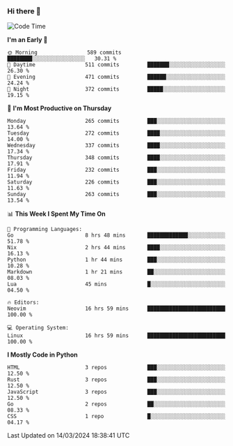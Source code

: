 ### Hi there 👋
<!--START_SECTION:waka-->
![Code Time](http://img.shields.io/badge/Code%20Time-293%20hrs%204%20mins-blue)

**I'm an Early 🐤** 

```text
🌞 Morning                589 commits         ████████░░░░░░░░░░░░░░░░░   30.31 % 
🌆 Daytime                511 commits         ███████░░░░░░░░░░░░░░░░░░   26.30 % 
🌃 Evening                471 commits         ██████░░░░░░░░░░░░░░░░░░░   24.24 % 
🌙 Night                  372 commits         █████░░░░░░░░░░░░░░░░░░░░   19.15 % 
```
📅 **I'm Most Productive on Thursday** 

```text
Monday                   265 commits         ███░░░░░░░░░░░░░░░░░░░░░░   13.64 % 
Tuesday                  272 commits         ████░░░░░░░░░░░░░░░░░░░░░   14.00 % 
Wednesday                337 commits         ████░░░░░░░░░░░░░░░░░░░░░   17.34 % 
Thursday                 348 commits         ████░░░░░░░░░░░░░░░░░░░░░   17.91 % 
Friday                   232 commits         ███░░░░░░░░░░░░░░░░░░░░░░   11.94 % 
Saturday                 226 commits         ███░░░░░░░░░░░░░░░░░░░░░░   11.63 % 
Sunday                   263 commits         ███░░░░░░░░░░░░░░░░░░░░░░   13.54 % 
```


📊 **This Week I Spent My Time On** 

```text
💬 Programming Languages: 
Go                       8 hrs 48 mins       █████████████░░░░░░░░░░░░   51.78 % 
Nix                      2 hrs 44 mins       ████░░░░░░░░░░░░░░░░░░░░░   16.13 % 
Python                   1 hr 44 mins        ███░░░░░░░░░░░░░░░░░░░░░░   10.28 % 
Markdown                 1 hr 21 mins        ██░░░░░░░░░░░░░░░░░░░░░░░   08.03 % 
Lua                      45 mins             █░░░░░░░░░░░░░░░░░░░░░░░░   04.50 % 

🔥 Editors: 
Neovim                   16 hrs 59 mins      █████████████████████████   100.00 % 

💻 Operating System: 
Linux                    16 hrs 59 mins      █████████████████████████   100.00 % 
```

**I Mostly Code in Python** 

```text
HTML                     3 repos             ███░░░░░░░░░░░░░░░░░░░░░░   12.50 % 
Rust                     3 repos             ███░░░░░░░░░░░░░░░░░░░░░░   12.50 % 
JavaScript               3 repos             ███░░░░░░░░░░░░░░░░░░░░░░   12.50 % 
Go                       2 repos             ██░░░░░░░░░░░░░░░░░░░░░░░   08.33 % 
CSS                      1 repo              █░░░░░░░░░░░░░░░░░░░░░░░░   04.17 % 
```




 Last Updated on 14/03/2024 18:38:41 UTC
<!--END_SECTION:waka-->

<!--
**YoganshSharma/YoganshSharma** is a ✨ _special_ ✨ repository because its `README.md` (this file) appears on your GitHub profile.

Here are some ideas to get you started:

- 🔭 I’m currently working on ...
- 🌱 I’m currently learning ...
- 👯 I’m looking to collaborate on ...
- 🤔 I’m looking for help with ...
- 💬 Ask me about ...
- 📫 How to reach me: ...
- 😄 Pronouns: ...
- ⚡ Fun fact: ...
-->
